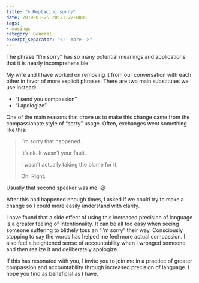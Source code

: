 ```yaml
---
title: "🌀 Replacing sorry"
date: 2019-01-25 20:21:22-0000
tags:
- musings
category: General
excerpt_separator: "<!--more-->"
---
```


The phrase “I’m sorry” has so many potential meanings and applications that it is nearly incomprehensible.

<!--more-->

My wife and I have worked on removing it from our conversation with each other in favor of more explicit phrases. There are two main substitutes we use instead:

- “I send you compassion”
- “I apologize”

One of the main reasons that drove us to make this change came from the compassionate style of “sorry” usage. Often, exchanges went something like this:

> I’m sorry that happened.
> 
> It’s ok. It wasn’t your fault.
> 
> I wasn’t actually taking the blame for it.
> 
> Oh. Right.

Usually that second speaker was me. 😆

After this had happened enough times, I asked if we could try to make a change so I could more easily understand with clarity.

I have found that a side effect of using this increased precision of language is a greater feeling of intentionality. It can be all too easy when seeing someone suffering to blithely toss an “I’m sorry” their way. Consciously stopping to say the words has helped me feel more actual compassion. I also feel a heightened sense of accountability when I wronged someone and then realize it and deliberately apologize.

If this has resonated with you, I invite you to join me in a practice of greater compassion and accountability through increased precision of language. I hope you find as beneficial as I have.